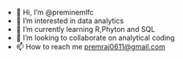 - 👋 Hi, I’m @preminemlfc
- 👀 I’m interested in data analytics
- 🌱 I’m currently learning R,Phyton and SQL
- 💞️ I’m looking to collaborate on analytical coding
- 📫 How to reach me premraj0611@gmail.com

<!---
preminemlfc/preminemlfc is a ✨ special ✨ repository because its `README.md` (this file) appears on your GitHub profile.
You can click the Preview link to take a look at your changes.
--->

